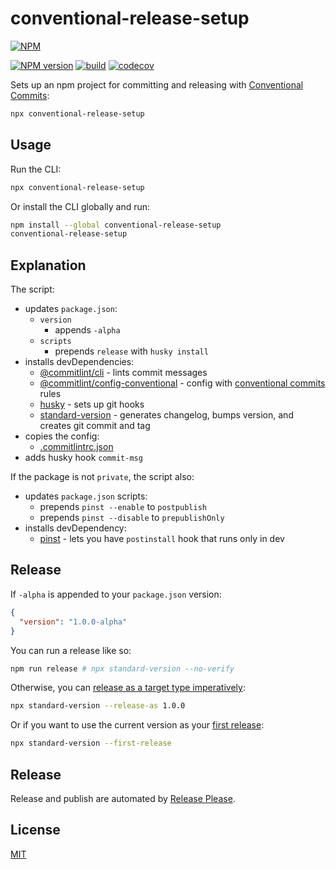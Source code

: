 # conventional-release-setup

[![NPM](https://nodei.co/npm/conventional-release-setup.png)](https://nodei.co/npm/conventional-release-setup/)

[![NPM version](https://img.shields.io/npm/v/conventional-release-setup.svg)](https://www.npmjs.com/package/conventional-release-setup)
[![build](https://github.com/remarkablemark/conventional-release-setup/actions/workflows/build.yml/badge.svg)](https://github.com/remarkablemark/conventional-release-setup/actions/workflows/build.yml)
[![codecov](https://codecov.io/gh/remarkablemark/conventional-release-setup/graph/badge.svg?token=9U6TQRNAZ9)](https://codecov.io/gh/remarkablemark/conventional-release-setup)

Sets up an npm project for committing and releasing with [Conventional Commits](https://www.conventionalcommits.org/):

```sh
npx conventional-release-setup
```

## Usage

Run the CLI:

```sh
npx conventional-release-setup
```

Or install the CLI globally and run:

```sh
npm install --global conventional-release-setup
conventional-release-setup
```

## Explanation

The script:

- updates `package.json`:
  - `version`
    - appends `-alpha`
  - `scripts`
    - prepends `release` with `husky install`
- installs devDependencies:
  - [@commitlint/cli](https://www.npmjs.com/package/@commitlint/cli) - lints commit messages
  - [@commitlint/config-conventional](https://www.npmjs.com/package/@commitlint/config-conventional) - config with [conventional commits](https://conventionalcommits.org/) rules
  - [husky](https://www.npmjs.com/package/husky) - sets up git hooks
  - [standard-version](https://www.npmjs.com/package/standard-version) - generates changelog, bumps version, and creates git commit and tag
- copies the config:
  - [.commitlintrc.json](https://github.com/remarkablemark/conventional-release-setup/blob/master/files/.commitlintrc.json)
- adds husky hook `commit-msg`

If the package is not `private`, the script also:

- updates `package.json` scripts:
  - prepends `pinst --enable` to `postpublish`
  - prepends `pinst --disable` to `prepublishOnly`
- installs devDependency:
  - [pinst](https://www.npmjs.com/package/pinst) - lets you have `postinstall` hook that runs only in dev

## Release

If `-alpha` is appended to your `package.json` version:

```json
{
  "version": "1.0.0-alpha"
}
```

You can run a release like so:

```sh
npm run release # npx standard-version --no-verify
```

Otherwise, you can [release as a target type imperatively](https://github.com/conventional-changelog/standard-version#release-as-a-target-type-imperatively-npm-version-like):

```sh
npx standard-version --release-as 1.0.0
```

Or if you want to use the current version as your [first release](https://github.com/conventional-changelog/standard-version#first-release):

```sh
npx standard-version --first-release
```

## Release

Release and publish are automated by [Release Please](https://github.com/googleapis/release-please).

## License

[MIT](https://github.com/remarkablemark/conventional-release-setup/blob/master/LICENSE)
